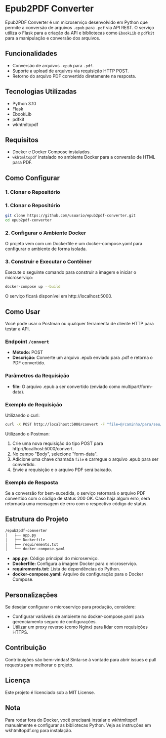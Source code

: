 
# Epub2PDF Converter

Epub2PDF Converter é um microserviço desenvolvido em Python que permite a conversão de arquivos `.epub` para `.pdf` via API REST. O serviço utiliza o Flask para a criação da API e bibliotecas como `EbookLib` e `pdfkit` para a manipulação e conversão dos arquivos.

## Funcionalidades

- Conversão de arquivos `.epub` para `.pdf`.
- Suporte a upload de arquivos via requisição HTTP POST.
- Retorno do arquivo PDF convertido diretamente na resposta.

## Tecnologias Utilizadas

- Python 3.10
- Flask
- EbookLib
- pdfkit
- wkhtmltopdf

## Requisitos

- Docker e Docker Compose instalados.
- `wkhtmltopdf` instalado no ambiente Docker para a conversão de HTML para PDF.

## Como Configurar

### 1. Clonar o Repositório

### 1. Clonar o Repositório

```bash
git clone https://github.com/usuario/epub2pdf-converter.git
cd epub2pdf-converter
```

### 2. Configurar o Ambiente Docker

O projeto vem com um Dockerfile e um docker-compose.yaml para configurar o ambiente de forma isolada.

### 3. Construir e Executar o Contêiner

Execute o seguinte comando para construir a imagem e iniciar o microserviço:

```bash
docker-compose up --build
```

O serviço ficará disponível em http://localhost:5000.

## Como Usar

Você pode usar o Postman ou qualquer ferramenta de cliente HTTP para testar a API.

### Endpoint `/convert`

- **Método:** POST
- **Descrição:** Converte um arquivo .epub enviado para .pdf e retorna o PDF convertido.

### Parâmetros da Requisição

- **file:** O arquivo .epub a ser convertido (enviado como multipart/form-data).

### Exemplo de Requisição

Utilizando o curl:

```bash
curl -X POST http://localhost:5000/convert -F "file=@/caminho/para/seu/arquivo.epub" --output converted.pdf
```

Utilizando o Postman:

1. Crie uma nova requisição do tipo POST para http://localhost:5000/convert.
2. No campo "Body", selecione "form-data".
3. Adicione uma chave chamada `file` e carregue o arquivo .epub para ser convertido.
4. Envie a requisição e o arquivo PDF será baixado.

### Exemplo de Resposta

Se a conversão for bem-sucedida, o serviço retornará o arquivo PDF convertido com o código de status 200 OK. Caso haja algum erro, será retornada uma mensagem de erro com o respectivo código de status.

## Estrutura do Projeto

```bash
/epub2pdf-converter
│   ├── app.py
│   ├── Dockerfile
│   ├── requirements.txt
│   └── docker-compose.yaml
```

- **app.py:** Código principal do microserviço.
- **Dockerfile:** Configura a imagem Docker para o microserviço.
- **requirements.txt:** Lista de dependências do Python.
- **docker-compose.yaml:** Arquivo de configuração para o Docker Compose.

## Personalizações

Se desejar configurar o microserviço para produção, considere:

- Configurar variáveis de ambiente no docker-compose.yaml para gerenciamento seguro de configurações.
- Utilizar um proxy reverso (como Nginx) para lidar com requisições HTTPS.

## Contribuição

Contribuições são bem-vindas! Sinta-se à vontade para abrir issues e pull requests para melhorar o projeto.

## Licença

Este projeto é licenciado sob a MIT License.

## Nota

Para rodar fora do Docker, você precisará instalar o wkhtmltopdf manualmente e configurar as bibliotecas Python. Veja as instruções em wkhtmltopdf.org para instalação.
